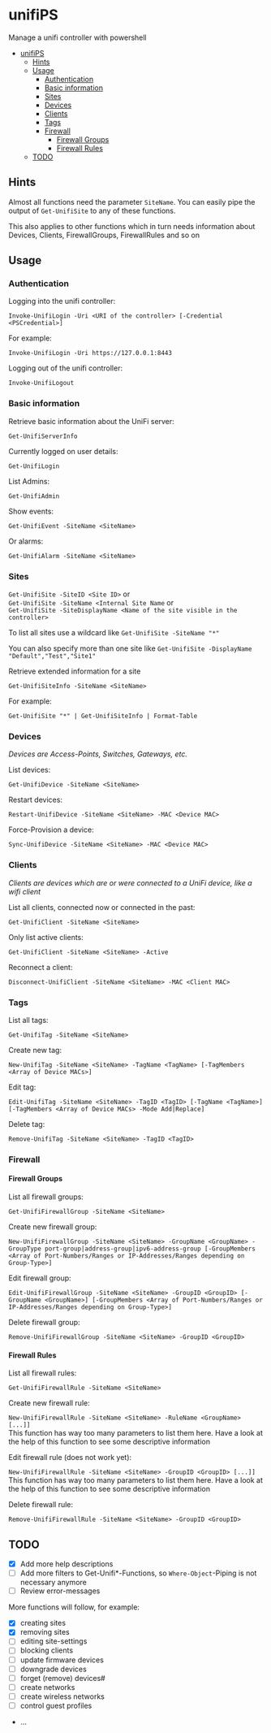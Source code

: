 # unifiPS

Manage a unifi controller with powershell 

- [unifiPS](#unifips)
  - [Hints](#hints)
  - [Usage](#usage)
    - [Authentication](#authentication)
    - [Basic information](#basic-information)
    - [Sites](#sites)
    - [Devices](#devices)
    - [Clients](#clients)
    - [Tags](#tags)
    - [Firewall](#firewall)
      - [Firewall Groups](#firewall-groups)
      - [Firewall Rules](#firewall-rules)
  - [TODO](#todo)

## Hints

Almost all functions need the parameter `SiteName`. You can easily pipe the output of `Get-UnifiSite` to any of these functions.

This also applies to other functions which in turn needs information about Devices, Clients, FirewallGroups, FirewallRules and so on

## Usage

### Authentication

Logging into the unifi controller:  

`Invoke-UnifiLogin -Uri <URI of the controller> [-Credential <PSCredential>]` 

For example:

`Invoke-UnifiLogin -Uri https://127.0.0.1:8443`

Logging out of the unifi controller:

`Invoke-UnifiLogout`

### Basic information

Retrieve basic information about the UniFi server:  

`Get-UnifiServerInfo`

Currently logged on user details:  

`Get-UnifiLogin`

List Admins:  

`Get-UnifiAdmin`

Show events:  

`Get-UnifiEvent -SiteName <SiteName>`

Or alarms:

`Get-UnifiAlarm -SiteName <SiteName>`

### Sites  

`Get-UnifiSite -SiteID <Site ID>`  or  
`Get-UnifiSite -SiteName <Internal Site Name` or  
`Get-UnifiSite -SiteDisplayName <Name of the site visible in the controller>`

To list all sites use a wildcard like `Get-UnifiSite -SiteName "*"`

You can also specify more than one site like `Get-UnifiSite -DisplayName "Default","Test","Site1"`

Retrieve extended information for a site

`Get-UnifiSiteInfo -SiteName <SiteName>`

For example:

`Get-UnifiSite "*" | Get-UnifiSiteInfo | Format-Table`

### Devices

*Devices are Access-Points, Switches, Gateways, etc.*

List devices:  

`Get-UnifiDevice -SiteName <SiteName>`

Restart devices:

`Restart-UnifiDevice -SiteName <SiteName> -MAC <Device MAC>`

Force-Provision a device:  

`Sync-UnifiDevice -SiteName <SiteName> -MAC <Device MAC>`

### Clients

*Clients are devices which are or were connected to a UniFi device, like a wifi client*

List all clients, connected now or connected in the past:  

`Get-UnifiClient -SiteName <SiteName>`

Only list active clients:  

`Get-UnifiClient -SiteName <SiteName> -Active`

Reconnect a client:  

`Disconnect-UnifiClient -SiteName <SiteName> -MAC <Client MAC>`

### Tags

List all tags:  

`Get-UnifiTag -SiteName <SiteName>`

Create new tag:  

`New-UnifiTag -SiteName <SiteName> -TagName <TagName> [-TagMembers <Array of Device MACs>]`

Edit tag:  

`Edit-UnifiTag -SiteName <SiteName> -TagID <TagID> [-TagName <TagName>] [-TagMembers <Array of Device MACs> -Mode Add|Replace]`

Delete tag:  

`Remove-UnifiTag -SiteName <SiteName> -TagID <TagID>`

### Firewall

#### Firewall Groups

List all firewall groups:  

`Get-UnifiFirewallGroup -SiteName <SiteName>`

Create new firewall group:  

`New-UnifiFirewallGroup -SiteName <SiteName> -GroupName <GroupName> -GroupType port-group|address-group|ipv6-address-group [-GroupMembers <Array of Port-Numbers/Ranges or IP-Addresses/Ranges depending on Group-Type>]`

Edit firewall group:  

`Edit-UnifiFirewallGroup -SiteName <SiteName> -GroupID <GroupID> [-GroupName <GroupName>] [-GroupMembers <Array of Port-Numbers/Ranges or IP-Addresses/Ranges depending on Group-Type>]`

Delete firewall group:  

`Remove-UnifiFirewallGroup -SiteName <SiteName> -GroupID <GroupID>`

#### Firewall Rules

List all firewall rules:  

`Get-UnifiFirewallRule -SiteName <SiteName>`

Create new firewall rule:  

`New-UnifiFirewallRule -SiteName <SiteName> -RuleName <GroupName> [...]]`  
This function has way too many parameters to list them here. Have a look at the help of this function to see some descriptive information

Edit firewall rule (does not work yet):  

`New-UnifiFirewallRule -SiteName <SiteName> -GroupID <GroupID> [...]]`  
This function has way too many parameters to list them here. Have a look at the help of this function to see some descriptive information

Delete firewall rule:  

`Remove-UnifiFirewallRule -SiteName <SiteName> -GroupID <GroupID>`

## TODO

* [x] Add more help descriptions
* [ ] Add more filters to Get-Unifi*-Functions, so `Where-Object`-Piping is not necessary anymore
* [ ] Review error-messages

More functions will follow, for example:
* [x] creating sites
* [x] removing sites
* [ ] editing site-settings
* [ ] blocking clients
* [ ] update firmware devices
* [ ] downgrade devices
* [ ] forget (remove) devices#
* [ ] create networks
* [ ] create wireless networks
* [ ] control guest profiles
* ...